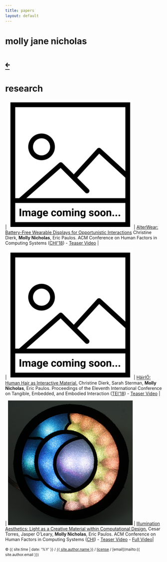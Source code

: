 ```yaml
---
title: papers
layout: default
---
```


# molly jane nicholas

<style>
#back { margin-right: 100%; }
</style>

<h1> <a id="back" href="/">&#65513;</a> </h1>

# research

| <img src="/src/img/image-coming-soon.png" alt="Image coming soon" style="width: 400px;"/> | [AlterWear: Battery-Free Wearable Displays for Opportunistic Interactions][chi18paper]  Christine Dierk, __Molly Nicholas__, Eric Paulos. ACM Conference on Human Factors in Computing Systems ([CHI'18][chi18]) - [Teaser Video][chi18teaser] |

[chi18]:https://tei.acm.org/2018/
[chi18paper]:/src/papers/Alterwear-chi2018.pdf
[chi18teaser]:https://www.youtube.com/channel/UCjEcQVyeEVwxUnWy1-M_Iaw

| <img src="/src/img/image-coming-soon.png" alt="Image coming soon" style="width: 400px;"/> | [HäirIÖ: Human Hair as Interactive Material.][tei18paper]  Christine Dierk, Sarah Sterman, __Molly Nicholas__, Eric Paulos. Proceedings of the Eleventh International Conference on Tangible, Embedded, and Embodied Interaction ([TEI'18][tei18]) - [Teaser Video][tei18teaser] |

[tei18]:https://tei.acm.org/2018/
[tei18paper]:/src/papers/HairIO-tei2018.pdf
[tei18teaser]:https://www.youtube.com/channel/UCjEcQVyeEVwxUnWy1-M_Iaw

| <img src="/src/img/ia-thumbnail.jpg" alt="Illumination Aesthetics" style="width: 400px;"/> | [Illumination Aesthetics: Light as a Creative Material within Computational Design.][chi17cp]  Cesar Torres, Jasper O’Leary, __Molly Nicholas__, Eric Paulos. ACM Conference on Human Factors in Computing Systems ([CHI][chi17]) - [Teaser Video][chi17teaser] - [Full Video][chi17video]|


[chi17teaser]:https://www.youtube.com/watch?time_continue=1&v=P4xLN5ezXHs
[chi17]:https://chi2017.acm.org/
[chi17cp]:/src/papers/IlluminationAesthetics-chi2017.pdf
[chi17video]:https://www.youtube.com/watch?v=tcaZyJqJElw

<small> &copy; {{ site.time | date: '%Y' }} / [{{ site.author.name }}](/) / [license](/mit-license) / [email](mailto:{{ site.author.email }})</small>


